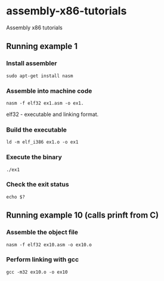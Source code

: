 # assembly-x86-tutorials
Assembly x86 tutorials

## Running example 1

### Install assembler

`sudo apt-get install nasm`

### Assemble into machine code 

`nasm -f elf32 ex1.asm -o ex1.`

elf32 - executable and linking format.

### Build the executable

`ld -m elf_i386 ex1.o -o ex1`

### Execute the binary

`./ex1`

### Check the exit status

`echo $?`

## Running example 10 (calls prinft from C)

### Assemble the object file

`nasm -f elf32 ex10.asm -o ex10.o`

### Perform linking with gcc

`gcc -m32 ex10.o -o ex10`
